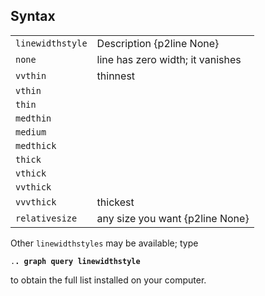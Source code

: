 ## Syntax

|                  |                                  |
|------------------|----------------------------------|
| `linewidthstyle` | Description {p2line None}        |
| `none`           | line has zero width; it vanishes |
| `vvthin`         | thinnest                         |
| `vthin`          |                                  |
| `thin`           |                                  |
| `medthin`        |                                  |
| `medium`         |                                  |
| `medthick`       |                                  |
| `thick`          |                                  |
| `vthick`         |                                  |
| `vvthick`        |                                  |
| `vvvthick`       | thickest                         |
| `relativesize`   | any size you want {p2line None}  |

Other `linewidthstyles` may be available; type

`.`**`. graph query linewidthstyle`**

to obtain the full list installed on your computer.
